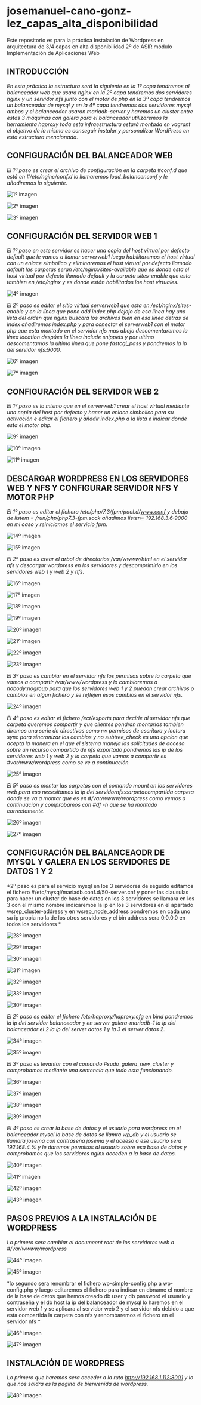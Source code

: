 # josemanuel-cano-gonz-lez_capas_alta_disponibilidad
Este repositorio es para la práctica Instalación de Wordpress en arquitectura de 3/4 capas en alta disponibilidad 2º de ASIR módulo Implementación de Aplicaciones Web


## INTRODUCCIÓN ##

*En esta práctica la estructura será la siguiente en la 1º capa tendremos al balanceador web que usara nginx en la 2º capa tendremos dos servidores nginx y un servidor nfs junto con el motor de php en la 3º capa tendremos un balanceador de mysql y en la 4º capa tendremos dos servidores mysql ambos y el balanceador usaran mariadb-server y haremos un cluster entre estas 3 máquinas con galera para el balanceador utilizaremos la herramienta haproxy toda esta infraestructura estará montada en vagrant el objetivo de la misma es conseguir instalar y personalizar WordPress en esta estructura mencionada.*



## CONFIGURACIÓN DEL BALANCEADOR WEB ##

*El 1º paso es crear el archivo de configuración en la carpeta #conf.d que está en #/etc/nginc/conf.d lo llamaremos load_balancer.conf y le añadiremos lo siguiente.*

![1º imagen](<practica capa 3 balanceadores/balanceadorweb/archivo conf creado .png>)

![2º imagen](<practica capa 3 balanceadores/balanceadorweb/captura 3 añadir al directiva upstream para balancear la carga con nginx.png>)

![3º imagen](image.png)

## CONFIGURACIÓN DEL SERVIDOR WEB 1 ##

*El 1º paso en este servidor es hacer una copia del host virtual por defecto default que le vamos a llamar serverweb1 luego habilitaremos el host virtual con un enlace simbolico y eliminaremos el host virtual por defecto llamado default las carpetas seran /etc/nginx/sites-available que es donde esta el host virtual por defecto llamado default y la carpeta sites-enable que esta tambien en /etc/nginx y es donde están habilitados los host virtuales.*

![4º imagen](<practica capa 3 balanceadores/serverweb1/captura 1 copia del sitio virtual y crear enlace para habilitarlo serveweb1.png>)


*El 2º paso es editar el sitio virtual serverweb1 que esta en /ect/nginx/sites-enable y en la línea que pone add index.php dejajo de esa línea hay una lista del orden que nginx buscara los archivos bien en esa línea detras de index añadiremos index.php y para conectar el serverweb1 con el motor php que esta montado en el servidor nfs mas abajo descomentaremos la línea location despúes la línea include snippets y por ultimo descomentamos la ultima línea que pone fastcgi_pass y pondremos la ip del servidor nfs:9000.*

![6º imagen](<practica capa 3 balanceadores/serverweb1/captura 3 indicando donde esta el motor php .png>)

![7º imagen](<practica capa 3 balanceadores/serverweb1/captura 2 añadir index.php para crearlo despúes y comprobar que funciona.png>)


## CONFIGURACIÓN DEL SERVIDOR WEB 2 ##

*El 1º paso es lo mismo que en el serverweb1 crear el host virtual mediante una copia del host por defecto y hacer un enlace simbolico para su activación e editar el fichero y añadir index.php a la lista e indicar donde esta el motor php.*

![9º imagen](<practica capa 3 balanceadores/serverweb2/captura 1 copia del sitio y crear enlace serverweb2.png>)

![10º imagen](<practica capa 3 balanceadores/serverweb2/añadir index.php a la lista.png>)

![11º imagen](<practica capa 3 balanceadores/serverweb2/señalar localizacion motor php.png>)



## DESCARGAR WORDPRESS EN LOS SERVIDORES WEB Y NFS Y CONFIGURAR SERVIDOR NFS Y MOTOR PHP ##

*El 1º paso es editar el fichero /etc/php/7.3/fpm/pool.d/www.conf y debajo de listem = /run/php/php7.3-fpm.sock añadimos listen= 192.168.3.6:9000 en mi caso y reiniciamos el servicio fpm.*

![14º imagen](image-1.png)

![15º imagen](image-2.png)

*El 2º paso es crear el arbol de directorios /var/wwww/html en el servidor nfs y descargar wordpress en los servidores y descomprimirlo en los servidores web 1 y web 2 y nfs.*

![16º imagen](<practica capa 3 balanceadores/serverweb1/descarga wordpress.png>)

![17º imagen](<practica capa 3 balanceadores/serverweb1/descomprimir carpeta serverweb1.png>)

![18º imagen](<practica capa 3 balanceadores/serverweb2/descargar wordpress serverweb2.png>)

![19º imagen](<practica capa 3 balanceadores/serverweb2/descomprimir wordpress serverweb2.png>)

![20º imagen](<practica capa 3 balanceadores/servernfsymotorphp/captura 1 crear arbol de directorios .png>)

![21º imagen](image-3.png)

![22º imagen](image-4.png)

![23º imagen](image-5.png)

*El 3º paso es cambiar en el servidor nfs los permisos sobre la carpeta que vamos a compartir /var/www/wordpress y lo cambiaremos a nobody:nogroup para que los servidores web 1 y 2 puedan crear archivos o cambios en algun fichero y se reflejen esos cambios en el servidor nfs.*

![24º imagen](<practica capa 3 balanceadores/servernfsymotorphp/cambiar propietario a nobody nogroup .png>)


*El 4º paso es editar el fichero /ect/exports para decirle al servidor nfs que carpeta queremos compartir y que clientes pondran montarlas tambien diremos una serie de directivas como rw permisos de escritura y lectura sync para sincronizar los cambios y no subtree_check es una opcion que acepta la manera en el que el sistema maneja las solicitudes de acceso sobre un recurso compartido de nfs exportado pondremos las ip de los servidores web 1 y web 2 y la carpeta que vamos a compartir es #var/www/wordpress como se ve a continuación.*

![25º imagen](<practica capa 3 balanceadores/servernfsymotorphp/editar fichero en etc exports.png>)


*El 5º paso es montar las carpetas con el comando mount en los servidores web para eso necesitamos la ip del servidornfs:carpetacompartida carpeta donde se va a montar que es en #/var/wwww/wordpress como vemos a continuación y comprobamos con #df -h que se ha montado correctamente.*

![26º imagen](<practica capa 3 balanceadores/servernfsymotorphp/montar en serverweb1 la carpeta y comprobar que se ha montado.png>)

![27º imagen](<practica capa 3 balanceadores/servernfsymotorphp/montar carpeta y comprobar que se ha montado serverweb2.png>)

## CONFIGURACIÓN DEL BALANCEAODR DE MYSQL Y GALERA EN LOS SERVIDORES DE DATOS 1 Y 2 ##

*2º paso es para el servicio mysql en los 3 servidores de seguido editamos el fichero #/etc/mysql/mariadb.conf.d/50-server.cnf y poner las clausulas para hacer un cluster de base de datos en los 3 servidores se llamara en los 3 con el mismo nombre indicaremos la ip en los 3 servidores en el apartado wsrep_cluster-address y en wsrep_node_address pondremos en cada uno su ip propia no la de los otros servidores y el bin address sera 0.0.0.0 en todos los servidores *

![28º imagen](<practica capa 3 balanceadores/balanceadormysql/cluster base de datos .png>)

![29º imagen](<practica capa 3 balanceadores/serverdatos1/detener servicio mysql datos1.png>)

![30º imagen](<practica capa 3 balanceadores/serverdatos2/detener servicio mysql.png>)

![31º imagen](<practica capa 3 balanceadores/balanceadormysql/cluster base de datos .png>)

![32º imagen](<practica capa 3 balanceadores/serverdatos1/añadir datos1 al cluster.png>)

![33º imagen](<practica capa 3 balanceadores/serverdatos2/añadir datos2 al cluster .png>)

![30º imagen](<practica capa 3 balanceadores//balanceadormysql/bin address balanceador mysql.png>)

*El 2º paso es editar el fichero /etc/haproxy/haproxy.cfg en bind pondremos la ip del servidor balanceador y en server galera-mariadb-1 la ip del balanceador el 2 la ip del server datos 1 y la 3 el server datos 2.*

![34º imagen](<practica capa 3 balanceadores/balanceadormysql/fichero haproxy para balanceador1.png>)

![35º imagen](<practica capa 3 balanceadores/balanceadormysql/haproxy2.png>)


*El 3º paso es levantar con el comando #sudo_galera_new_cluster y comprobamos mediante una sentencia que todo esta funcionando.*

![36º imagen](<practica capa 3 balanceadores/balanceadormysql/inicar cluster .png>)

![37º imagen](<practica capa 3 balanceadores/serverdatos2/inicar servicio datos 2.png>)

![38º imagen](image-6.png)

![39º imagen](<practica capa 3 balanceadores/balanceadormysql/sentencia para comprobar que el cluster se ha realizado correctamente .png>)

*El 4º paso es crear la base de datos y el usuario para wordpress en el balanceador mysql la base de datos se llamra wp_db y el usuario se llamara josema con contraseña josema y el aceeso a ese usuario sera 192.168.4.% y le daremos permisos al usuario sobre esa base de datos y comprobamos que los servidores nginx acceden a la base de datos.*

![40º imagen](<practica capa 3 balanceadores/balanceadormysql/crear base de datos para wordpress.png>)

![41º imagen](<practica capa 3 balanceadores/balanceadormysql/crear usuario para toda la red .png>)

![42º imagen](<practica capa 3 balanceadores/serverweb1/funcionamiento correcto usuario y base de datos .png>)

![43º imagen](<practica capa 3 balanceadores/serverweb2/acceso correcto a el usuario con base de datos creada.png>)


## PASOS PREVIOS A LA INSTALACIÓN DE WORDPRESS ##

*Lo primero sera cambiar el documeent root de los servidores web a #/var/wwww/wordpress*

![44º imagen](<practica capa 3 balanceadores/serverweb1/editiar siito virtual serverweb1.png>)

![45º imagen](<practica capa 3 balanceadores/serverweb2/editar siito virtual serverweb2.png>)

*lo segundo sera renombrar el fichero wp-simple-config.php a wp-config.php y luego editaremos el fichero para indicar en dbname el nombre de la base de datos que hemos creado db user y db password el usuario y contraseña y el db host la ip del balanceador de mysql lo haremos en el servidor web 1 y se aplicara al servidor web 2 y el servidor nfs debido a que esta compartida la carpeta con nfs y renombaremos el fichero en el servidor nfs *

![46º imagen](<practica capa 3 balanceadores/servernfsymotorphp/cambiar de nombre a archivo de configuracion de wordpress.png>)

![47º imagen](<practica capa 3 balanceadores/serverweb1/editar archivo de configuración wordpress para conectar base de datos serverweb1.png>)

## INSTALACIÓN DE WORDPRESS ##

*Lo primero que haremos sera acceder a la ruta http://192.168.1.112:8001 y lo que nos saldra es la pagina de bienvenida de wordpress.*

![48º imagen](<practica capa 3 balanceadores/balanceadorweb/ejecución wordpress .png>)

